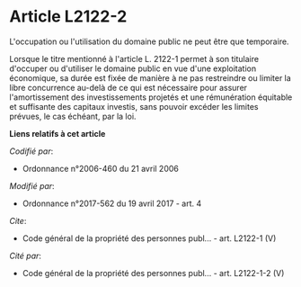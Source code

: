 # Article L2122-2

L'occupation ou l'utilisation du domaine public ne peut être que temporaire. 

Lorsque le titre mentionné à l'article L. 2122-1 permet à son titulaire d'occuper ou d'utiliser le domaine public en vue
d'une exploitation économique, sa durée est fixée de manière à ne pas restreindre ou limiter la libre concurrence au-delà de
ce qui est nécessaire pour assurer l'amortissement des investissements projetés et une rémunération équitable et suffisante
des capitaux investis, sans pouvoir excéder les limites prévues, le cas échéant, par la loi.

**Liens relatifs à cet article**

_Codifié par_:

  - Ordonnance n°2006-460 du 21 avril 2006

_Modifié par_:

  - Ordonnance n°2017-562 du 19 avril 2017 - art. 4

_Cite_:

  - Code général de la propriété des personnes publ... - art. L2122-1 (V)

_Cité par_:

  - Code général de la propriété des personnes publ... - art. L2122-1-2 (V)
